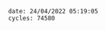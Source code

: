 

                date: 24/04/2022 05:19:05
                cycles: 74580

                         